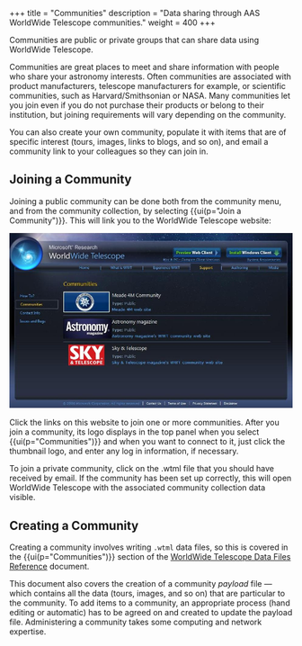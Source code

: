 +++
title = "Communities"
description = "Data sharing through AAS WorldWide Telescope communities."
weight = 400
+++

Communities are public or private groups that can share data using WorldWide
Telescope.

Communities are great places to meet and share information with people who
share your astronomy interests. Often communities are associated with product
manufacturers, telescope manufacturers for example, or scientific communities,
such as Harvard/Smithsonian or NASA. Many communities let you join even if you
do not purchase their products or belong to their institution, but joining
requirements will vary depending on the community.

You can also create your own community, populate it with items that are of
specific interest (tours, images, links to blogs, and so on), and email a
community link to your colleagues so they can join in.


## Joining a Community

Joining a public community can be done both from the community menu, and from
the community collection, by selecting {{ui(p="Join a Community")}}. This will link
you to the WorldWide Telescope website:

![](CommunityWebPage.jpg)

Click the links on this website to join one or more communities. After you
join a community, its logo displays in the top panel when you select
{{ui(p="Communities")}} and when you want to connect to it, just click the thumbnail
logo, and enter any log in information, if necessary.

To join a private community, click on the .wtml file that you should have
received by email. If the community has been set up correctly, this will open
WorldWide Telescope with the associated community collection data visible.


## Creating a Community

Creating a community involves writing `.wtml` data files, so this is covered in
the {{ui(p="Communities")}} section of the
[WorldWide Telescope Data Files Reference](http://www.worldwidetelescope.org/docs/WorldWideTelescopeDataFilesReference.html)
document.

This document also covers the creation of a community _payload_ file — which
contains all the data (tours, images, and so on) that are particular to the
community. To add items to a community, an appropriate process (hand editing
or automatic) has to be agreed on and created to update the payload file.
Administering a community takes some computing and network expertise.
